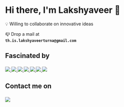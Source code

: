#  __Hi there, I'm Lakshyaveer__ 👋

💡 Willing to collaborate on innovative ideas

📪 Drop a mail at <code> __th.is.lakshyaveerturna@gmail.com__ </code>


## Fascinated by
<h3>
  <a href="https://python.org">
    <img src="https://skillicons.dev/icons?i=python" />
  </a>

  <a href="https://javascript.com">
    <img src="https://skillicons.dev/icons?i=js" />
  </a>
  
  <a href="https://html.com">
    <img src="https://skillicons.dev/icons?i=html" />
  </a>

  <a href="https://www.w3schools.com/css/">
    <img src="https://skillicons.dev/icons?i=css" />
  </a>

  <a href="https://dart.dev/">
    <img src="https://skillicons.dev/icons?i=dart" />
  </a>
  
  <a href="https://flutter.dev">
    <img src="https://skillicons.dev/icons?i=flutter" />
  </a>
    <a href="https://react.dev/">
    <img src="https://skillicons.dev/icons?i=react" />
  </a>

  </h3>
  
## Contact me on

<h3>
  <a href="https://discordapp.com/users/884461843760971826">
    <img src="https://skillicons.dev/icons?i=discord" />
  </a>


  
</h3>







<!---
im-lakshyaveerturna/im-lakshyaveerturna is a ✨ special ✨ repository because its `README.md` (this file) appears on your GitHub profile.
You can click the Preview link to take a look at your changes.
--->
